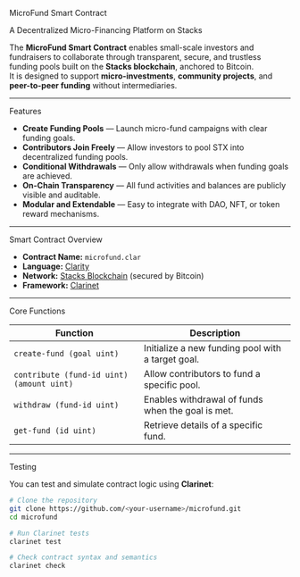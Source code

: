 MicroFund Smart Contract

A Decentralized Micro-Financing Platform on Stacks

The **MicroFund Smart Contract** enables small-scale investors and fundraisers to collaborate through transparent, secure, and trustless funding pools built on the **Stacks blockchain**, anchored to Bitcoin.  
It is designed to support **micro-investments**, **community projects**, and **peer-to-peer funding** without intermediaries.

---

Features

- **Create Funding Pools** — Launch micro-fund campaigns with clear funding goals.  
- **Contributors Join Freely** — Allow investors to pool STX into decentralized funding pools.  
- **Conditional Withdrawals** — Only allow withdrawals when funding goals are achieved.  
- **On-Chain Transparency** — All fund activities and balances are publicly visible and auditable.  
- **Modular and Extendable** — Easy to integrate with DAO, NFT, or token reward mechanisms.

---

Smart Contract Overview

- **Contract Name:** `microfund.clar`  
- **Language:** [Clarity](https://docs.stacks.co/docs/write-smart-contracts/clarity-overview)  
- **Network:** [Stacks Blockchain](https://stacks.co) (secured by Bitcoin)  
- **Framework:** [Clarinet](https://github.com/hirosystems/clarinet)

---

Core Functions

| Function | Description |
|-----------|--------------|
| `create-fund (goal uint)` | Initialize a new funding pool with a target goal. |
| `contribute (fund-id uint) (amount uint)` | Allow contributors to fund a specific pool. |
| `withdraw (fund-id uint)` | Enables withdrawal of funds when the goal is met. |
| `get-fund (id uint)` | Retrieve details of a specific fund. |

---

Testing

You can test and simulate contract logic using **Clarinet**:

```bash
# Clone the repository
git clone https://github.com/<your-username>/microfund.git
cd microfund

# Run Clarinet tests
clarinet test

# Check contract syntax and semantics
clarinet check
